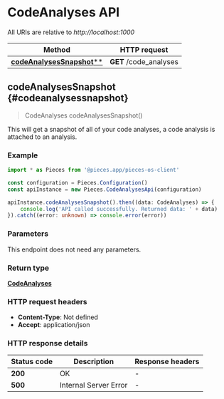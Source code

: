 # CodeAnalyses API

All URIs are relative to *http://localhost:1000*

Method | HTTP request
------------- | -------------
[**codeAnalysesSnapshot****](CodeAnalysesApi#codeanalysessnapshot) | **GET** /code_analyses


## **codeAnalysesSnapshot** {#codeanalysessnapshot}
> CodeAnalyses codeAnalysesSnapshot()

This will get a snapshot of all of your code analyses, a code analysis is attached to an analysis.

### Example

```typescript
import * as Pieces from '@pieces.app/pieces-os-client'

const configuration = Pieces.Configuration()
const apiInstance = new Pieces.CodeAnalysesApi(configuration)

apiInstance.codeAnalysesSnapshot().then((data: CodeAnalyses) => {
    console.log('API called successfully. Returned data: ' + data)
}).catch((error: unknown) => console.error(error))
```

### Parameters
This endpoint does not need any parameters.


### Return type

[**CodeAnalyses**](../models/CodeAnalyses)

### HTTP request headers

- **Content-Type**: Not defined
- **Accept**: application/json


### HTTP response details
| Status code | Description | Response headers
|-------------|-------------|------------------
**200** | OK |  -  |
**500** | Internal Server Error |  -  |


